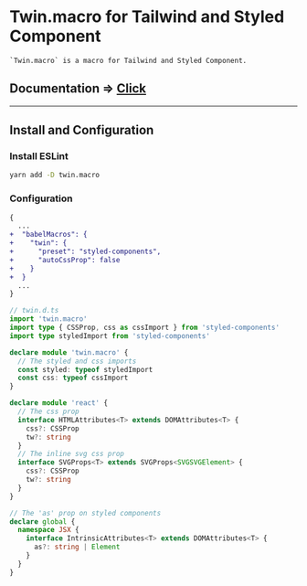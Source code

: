 # Twin.macro for Tailwind and Styled Component

```text
`Twin.macro` is a macro for Tailwind and Styled Component.
```

## Documentation => [Click](https://www.npmjs.com/package/twin.macro)

---

## Install and Configuration

### Install ESLint

```sh
yarn add -D twin.macro
```

### Configuration

```diff
{
  ...
+  "babelMacros": {
+    "twin": {
+      "preset": "styled-components",
+      "autoCssProp": false
+    }
+  }
  ...
}
```

```ts
// twin.d.ts
import 'twin.macro'
import type { CSSProp, css as cssImport } from 'styled-components'
import type styledImport from 'styled-components'

declare module 'twin.macro' {
  // The styled and css imports
  const styled: typeof styledImport
  const css: typeof cssImport
}

declare module 'react' {
  // The css prop
  interface HTMLAttributes<T> extends DOMAttributes<T> {
    css?: CSSProp
    tw?: string
  }
  // The inline svg css prop
  interface SVGProps<T> extends SVGProps<SVGSVGElement> {
    css?: CSSProp
    tw?: string
  }
}

// The 'as' prop on styled components
declare global {
  namespace JSX {
    interface IntrinsicAttributes<T> extends DOMAttributes<T> {
      as?: string | Element
    }
  }
}

```
